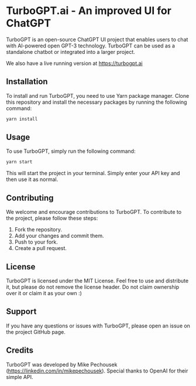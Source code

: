 # TurboGPT.ai - An improved UI for ChatGPT

TurboGPT is an open-source ChatGPT UI project that enables users to chat with AI-powered open GPT-3 technology. TurboGPT can be used as a standalone chatbot or integrated into a larger project.

We also have a live running version at https://turbogpt.ai

## Installation

To install and run TurboGPT, you need to use Yarn package manager. Clone this repository and install the necessary packages by running the following command:

```bash
yarn install
```

## Usage

To use TurboGPT, simply run the following command:

```bash
yarn start
```
This will start the project in your terminal. Simply enter your API key and then use it as normal.

## Contributing

We welcome and encourage contributions to TurboGPT. To contribute to the project, please follow these steps:

1. Fork the repository.
2. Add your changes and commit them.
3. Push to your fork.
4. Create a pull request.

## License

TurboGPT is licensed under the MIT License. Feel free to use and distribute it, but please do not remove the license header. Do not claim ownership over it or claim it as your own :) 

## Support

If you have any questions or issues with TurboGPT, please open an issue on the project GitHub page.

## Credits

TurboGPT was developed by Mike Pechousek (https://linkedin.com/in/mikepechousek). Special thanks to OpenAI for their simple API. 
